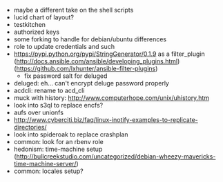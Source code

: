 - maybe a different take on the shell scripts
- lucid chart of layout?
- testkitchen
- authorized keys
- some forking to handle for debian/ubuntu differences
- role to update credentials and such
- https://pypi.python.org/pypi/StringGenerator/0.1.9 as a filter_plugin (http://docs.ansible.com/ansible/developing_plugins.html) (https://github.com/lxhunter/ansible-filter-plugins)
  - fix password salt for deluged
- deluged: eh... can't encrypt deluge password properly
- acdcli: rename to acd_cli
- muck with history: http://www.computerhope.com/unix/uhistory.htm
- look into s3ql to replace encfs?
- aufs over unionfs
- http://www.cyberciti.biz/faq/linux-inotify-examples-to-replicate-directories/
- look into spideroak to replace crashplan
- common: look for an rbenv role
- hedonism: time-machine setup (http://bullcreekstudio.com/uncategorized/debian-wheezy-mavericks-time-machine-server/)
- common: locales setup?

